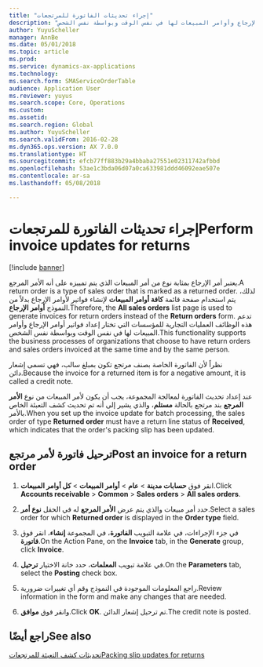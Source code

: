 ```yaml
---
title: "إجراء تحديثات الفاتورة للمرتجعات"
description: "تدعم هذه الوظائف العمليات التجارية للمؤسسات التي تختار إعداد فواتير أوامر الإرجاع وأوامر المبيعات لها في نفس الوقت وبواسطة نفس الشخص."
author: YuyuScheller
manager: AnnBe
ms.date: 05/01/2018
ms.topic: article
ms.prod: 
ms.service: dynamics-ax-applications
ms.technology: 
ms.search.form: SMAServiceOrderTable
audience: Application User
ms.reviewer: yuyus
ms.search.scope: Core, Operations
ms.custom: 
ms.assetid: 
ms.search.region: Global
ms.author: YuyuScheller
ms.search.validFrom: 2016-02-28
ms.dyn365.ops.version: AX 7.0.0
ms.translationtype: HT
ms.sourcegitcommit: efcb77ff883b29a4bbaba27551e02311742afbbd
ms.openlocfilehash: 53ae1c3bda06d07a0ca633981ddd46092eae507e
ms.contentlocale: ar-sa
ms.lasthandoff: 05/08/2018

---
```



# <a name="perform-invoice-updates-for-returns"></a><span data-ttu-id="5ba1b-103">إجراء تحديثات الفاتورة للمرتجعات</span><span class="sxs-lookup"><span data-stu-id="5ba1b-103">Perform invoice updates for returns</span></span> 

[!include [banner](../includes/banner.md)]


<span data-ttu-id="5ba1b-104">يعتبر أمر الإرجاع بمثابة نوع من أمر المبيعات الذي يتم تمييزه على أنه الأمر المرجع.</span><span class="sxs-lookup"><span data-stu-id="5ba1b-104">A return order is a type of sales order that is marked as a returned order.</span></span> <span data-ttu-id="5ba1b-105">لذلك، يتم استخدام صفحة قائمة **كافة أوامر المبيعات** لإنشاء فواتير لأوامر الإرجاع بدلاً من النموذج **أوامر الإرجاع**.</span><span class="sxs-lookup"><span data-stu-id="5ba1b-105">Therefore, the **All sales orders** list page is used to generate invoices for return orders instead of the **Return orders** form.</span></span> <span data-ttu-id="5ba1b-106">تدعم هذه الوظائف العمليات التجارية للمؤسسات التي تختار إعداد فواتير أوامر الإرجاع وأوامر المبيعات لها في نفس الوقت وبواسطة نفس الشخص.</span><span class="sxs-lookup"><span data-stu-id="5ba1b-106">This functionality supports the business processes of organizations that choose to have return orders and sales orders invoiced at the same time and by the same person.</span></span>

<span data-ttu-id="5ba1b-107">نظراً لأن الفاتورة الخاصة بصنف مرتجع تكون بمبلغ سالب، فهي تسمى إشعار دائن.</span><span class="sxs-lookup"><span data-stu-id="5ba1b-107">Because the invoice for a returned item is for a negative amount, it is called a credit note.</span></span>

<span data-ttu-id="5ba1b-108">عند إعداد تحديث الفاتورة لمعالجة المجموعة، يجب أن يكون لأمر المبيعات من نوع **الأمر المرجع** بند مرتجع بالحالة **مستلم**، والذي يشير إلى أنه تم تحديث كشف التعبئة الخاص بالأمر.</span><span class="sxs-lookup"><span data-stu-id="5ba1b-108">When you set up the invoice update for batch processing, the sales order of type **Returned order** must have a return line status of **Received**, which indicates that the order's packing slip has been updated.</span></span>

## <a name="post-an-invoice-for-a-return-order"></a><span data-ttu-id="5ba1b-109">ترحيل فاتورة لأمر مرتجع</span><span class="sxs-lookup"><span data-stu-id="5ba1b-109">Post an invoice for a return order</span></span>

1.  <span data-ttu-id="5ba1b-110">انقر فوق **حسابات مدينة** \> **عام** \> **أوامر المبيعات** \> **كل أوامر المبيعات**.</span><span class="sxs-lookup"><span data-stu-id="5ba1b-110">Click **Accounts receivable** \> **Common** \> **Sales orders** \> **All sales orders**.</span></span>

2.  <span data-ttu-id="5ba1b-111">حدد أمر مبيعات والذي يتم عرض **الأمر المرجع** له في الحقل **نوع أمر**.</span><span class="sxs-lookup"><span data-stu-id="5ba1b-111">Select a sales order for which **Returned order** is displayed in the **Order type** field.</span></span>

3.  <span data-ttu-id="5ba1b-112">في جزء الإجراءات، في علامة التبويب **الفاتورة**، في المجموعة **إنشاء**، انقر فوق **فاتورة**.</span><span class="sxs-lookup"><span data-stu-id="5ba1b-112">On the Action Pane, on the **Invoice** tab, in the **Generate** group, click **Invoice**.</span></span>

4.  <span data-ttu-id="5ba1b-113">في علامة تبويب **المعلمات**، حدد خانة الاختيار **ترحيل**.</span><span class="sxs-lookup"><span data-stu-id="5ba1b-113">On the **Parameters** tab, select the **Posting** check box.</span></span>

5.  <span data-ttu-id="5ba1b-114">راجع المعلومات الموجودة في النموذج وقم أي تغييرات ضرورية.</span><span class="sxs-lookup"><span data-stu-id="5ba1b-114">Review information in the form and make any changes that are needed.</span></span>

6.  <span data-ttu-id="5ba1b-115">وانقر فوق **موافق**.</span><span class="sxs-lookup"><span data-stu-id="5ba1b-115">Click **OK**.</span></span> <span data-ttu-id="5ba1b-116">تم ترحيل إشعار الدائن.</span><span class="sxs-lookup"><span data-stu-id="5ba1b-116">The credit note is posted.</span></span>

## <a name="see-also"></a><span data-ttu-id="5ba1b-117">راجع أيضًا</span><span class="sxs-lookup"><span data-stu-id="5ba1b-117">See also</span></span>

[<span data-ttu-id="5ba1b-118">تحديثات كشف التعبئة للمرتجعات</span><span class="sxs-lookup"><span data-stu-id="5ba1b-118">Packing slip updates for returns</span></span>](packing-slip-updates-returns.md)

  



